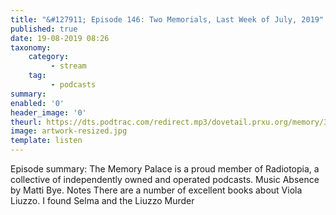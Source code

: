 ```yaml
---
title: "&#127911; Episode 146: Two Memorials, Last Week of July, 2019"
published: true
date: 19-08-2019 08:26
taxonomy:
    category:
         - stream
    tag:
         - podcasts
summary:
enabled: '0'
header_image: '0'
theurl: https://dts.podtrac.com/redirect.mp3/dovetail.prxu.org/memory/30c1ac20-6f04-4d53-a1b6-f42ad4dbd1c5/thememorypalace.mp3
image: artwork-resized.jpg
template: listen
---
```

 
Episode summary: The Memory Palace is a proud member of Radiotopia, a collective of independently owned and operated podcasts. Music Absence by Matti Bye. Notes There are a number of excellent books about Viola Liuzzo. I found Selma and the Liuzzo Murder
